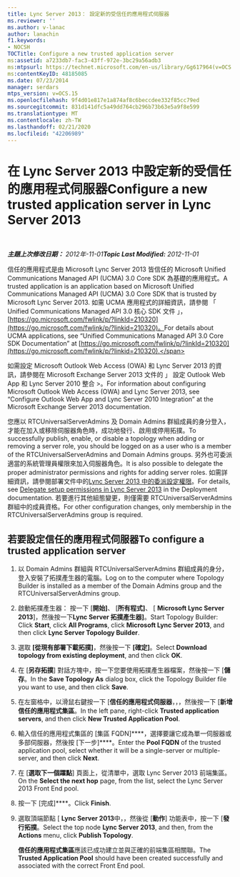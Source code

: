```yaml
---
title: Lync Server 2013： 設定新的受信任的應用程式伺服器
ms.reviewer: ''
ms.author: v-lanac
author: lanachin
f1.keywords:
- NOCSH
TOCTitle: Configure a new trusted application server
ms:assetid: a7233db7-fac3-43ff-972e-3bc29a56adb3
ms:mtpsurl: https://technet.microsoft.com/en-us/library/Gg617964(v=OCS.15)
ms:contentKeyID: 48185085
ms.date: 07/23/2014
manager: serdars
mtps_version: v=OCS.15
ms.openlocfilehash: 9f4d01e817e1a874af8c6beccdee332f85cc79ed
ms.sourcegitcommit: 831d141dfc5a49dd764cb296b73b63e5a9f8e599
ms.translationtype: MT
ms.contentlocale: zh-TW
ms.lasthandoff: 02/21/2020
ms.locfileid: "42206989"
---
```

<div data-xmlns="http://www.w3.org/1999/xhtml">

<div class="topic" data-xmlns="http://www.w3.org/1999/xhtml" data-msxsl="urn:schemas-microsoft-com:xslt" data-cs="https://msdn.microsoft.com/">

<div data-asp="https://msdn2.microsoft.com/asp">

# <a name="configure-a-new-trusted-application-server-in-lync-server-2013"></a><span data-ttu-id="1c557-102">在 Lync Server 2013 中設定新的受信任的應用程式伺服器</span><span class="sxs-lookup"><span data-stu-id="1c557-102">Configure a new trusted application server in Lync Server 2013</span></span>

</div>

<div id="mainSection">

<div id="mainBody">

<span> </span>

<span data-ttu-id="1c557-103">_**主題上次修改日期：** 2012年-11-01_</span><span class="sxs-lookup"><span data-stu-id="1c557-103">_**Topic Last Modified:** 2012-11-01_</span></span>

<span data-ttu-id="1c557-104">信任的應用程式是由 Microsoft Lync Server 2013 皆信任的 Microsoft Unified Communications Managed API (UCMA) 3.0 Core SDK 為基礎的應用程式。</span><span class="sxs-lookup"><span data-stu-id="1c557-104">A trusted application is an application based on Microsoft Unified Communications Managed API (UCMA) 3.0 Core SDK that is trusted by Microsoft Lync Server 2013.</span></span> <span data-ttu-id="1c557-105">如需 UCMA 應用程式的詳細資訊，請參閱 「 Unified Communications Managed API 3.0 核心 SDK 文件 」， [https://go.microsoft.com/fwlink/p/?linkId=210320](https://go.microsoft.com/fwlink/p/?linkid=210320)。</span><span class="sxs-lookup"><span data-stu-id="1c557-105">For details about UCMA applications, see “Unified Communications Managed API 3.0 Core SDK Documentation” at [https://go.microsoft.com/fwlink/p/?linkId=210320](https://go.microsoft.com/fwlink/p/?linkid=210320).</span></span>

<span data-ttu-id="1c557-106">如需設定 Microsoft Outlook Web Access (OWA) 和 Lync Server 2013 的資訊，請參閱在 Microsoft Exchange Server 2013 文件的 」 設定 Outlook Web App 和 Lync Server 2010 整合 >。</span><span class="sxs-lookup"><span data-stu-id="1c557-106">For information about configuring Microsoft Outlook Web Access (OWA) and Lync Server 2013, see “Configure Outlook Web App and Lync Server 2010 Integration” at the Microsoft Exchange Server 2013 documentation.</span></span>

<span data-ttu-id="1c557-107">您應以 RTCUniversalServerAdmins 及 Domain Admins 群組成員的身分登入，才能在加入或移除伺服器角色時，成功地發行、啟用或停用拓撲。</span><span class="sxs-lookup"><span data-stu-id="1c557-107">To successfully publish, enable, or disable a topology when adding or removing a server role, you should be logged on as a user who is a member of the RTCUniversalServerAdmins and Domain Admins groups.</span></span> <span data-ttu-id="1c557-108">另外也可委派適當的系統管理員權限來加入伺服器角色。</span><span class="sxs-lookup"><span data-stu-id="1c557-108">It is also possible to delegate the proper administrator permissions and rights for adding server roles.</span></span> <span data-ttu-id="1c557-109">如需詳細資訊，請參閱部署文件中的[Lync Server 2013 中的委派設定權限](lync-server-2013-delegate-setup-permissions.md)。</span><span class="sxs-lookup"><span data-stu-id="1c557-109">For details, see [Delegate setup permissions in Lync Server 2013](lync-server-2013-delegate-setup-permissions.md) in the Deployment documentation.</span></span> <span data-ttu-id="1c557-110">若要進行其他組態變更，則僅需要 RTCUniversalServerAdmins 群組中的成員資格。</span><span class="sxs-lookup"><span data-stu-id="1c557-110">For other configuration changes, only membership in the RTCUniversalServerAdmins group is required.</span></span>

<div>

## <a name="to-configure-a-trusted-application-server"></a><span data-ttu-id="1c557-111">若要設定信任的應用程式伺服器</span><span class="sxs-lookup"><span data-stu-id="1c557-111">To configure a trusted application server</span></span>

1.  <span data-ttu-id="1c557-112">以 Domain Admins 群組與 RTCUniversalServerAdmins 群組成員的身分，登入安裝了拓撲產生器的電腦。</span><span class="sxs-lookup"><span data-stu-id="1c557-112">Log on to the computer where Topology Builder is installed as a member of the Domain Admins group and the RTCUniversalServerAdmins group.</span></span>

2.  <span data-ttu-id="1c557-113">啟動拓撲產生器： 按一下 [**開始]**、 [**所有程式]**、 [ **Microsoft Lync Server 2013**]，然後按一下**Lync Server 拓撲產生器]**。</span><span class="sxs-lookup"><span data-stu-id="1c557-113">Start Topology Builder: Click **Start**, click **All Programs**, click **Microsoft Lync Server 2013**, and then click **Lync Server Topology Builder**.</span></span>

3.  <span data-ttu-id="1c557-114">選取 **[從現有部署下載拓撲]**，然後按一下 **[確定]**。</span><span class="sxs-lookup"><span data-stu-id="1c557-114">Select **Download topology from existing deployment**, and then click **OK**.</span></span>

4.  <span data-ttu-id="1c557-115">在 [**另存拓撲**] 對話方塊中，按一下您要使用拓撲產生器檔案，然後按一下 [**儲存**。</span><span class="sxs-lookup"><span data-stu-id="1c557-115">In the **Save Topology As** dialog box, click the Topology Builder file you want to use, and then click **Save**.</span></span>

5.  <span data-ttu-id="1c557-116">在左窗格中，以滑鼠右鍵按一下 [**信任的應用程式伺服器**，，，然後按一下 [**新增信任的應用程式集區**。</span><span class="sxs-lookup"><span data-stu-id="1c557-116">In the left pane, right-click **Trusted application servers**, and then click **New Trusted Application Pool**.</span></span>

6.  <span data-ttu-id="1c557-117">輸入信任的應用程式集區的 [集區 FQDN]\*\*\*\*，選擇要讓它成為單一伺服器或多部伺服器，然後按 [下一步]\*\*\*\*。</span><span class="sxs-lookup"><span data-stu-id="1c557-117">Enter the **Pool FQDN** of the trusted application pool, select whether it will be a single-server or multiple-server, and then click **Next**.</span></span>

7.  <span data-ttu-id="1c557-118">在 [**選取下一個躍點**] 頁面上，從清單中，選取 Lync Server 2013 前端集區。</span><span class="sxs-lookup"><span data-stu-id="1c557-118">On the **Select the next hop** page, from the list, select the Lync Server 2013 Front End pool.</span></span>

8.  <span data-ttu-id="1c557-119">按一下 [完成]\*\*\*\*。</span><span class="sxs-lookup"><span data-stu-id="1c557-119">Click **Finish**.</span></span>

9.  <span data-ttu-id="1c557-120">選取頂端節點 [ **Lync Server 2013**中，，然後從 [**動作**] 功能表中，按一下 [**發行拓撲**。</span><span class="sxs-lookup"><span data-stu-id="1c557-120">Select the top node **Lync Server 2013**, and then, from the **Actions** menu, click **Publish Topology**.</span></span>
    
    <span data-ttu-id="1c557-121">**信任的應用程式集區**應該已成功建立並與正確的前端集區相關聯。</span><span class="sxs-lookup"><span data-stu-id="1c557-121">The **Trusted Application Pool** should have been created successfully and associated with the correct Front End pool.</span></span>

</div>

</div>

<span> </span>

</div>

</div>

</div>

